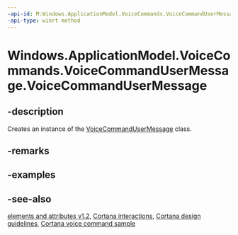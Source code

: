 ```yaml
---
-api-id: M:Windows.ApplicationModel.VoiceCommands.VoiceCommandUserMessage.#ctor
-api-type: winrt method
---
```


<!-- Method syntax
public VoiceCommandUserMessage()
-->

# Windows.ApplicationModel.VoiceCommands.VoiceCommandUserMessage.VoiceCommandUserMessage

## -description
Creates an instance of the [VoiceCommandUserMessage](voicecommandusermessage.md) class.

## -remarks

## -examples

## -see-also
[ elements and attributes v1.2](/uwp/schemas/voicecommands/voice-command-elements-and-attributes-1-2), [Cortana interactions](/windows/apps/design/input/cortana-interactions), [Cortana design guidelines](/windows/apps/design/input/cortana-design-guidelines), [Cortana voice command sample](https://github.com/Microsoft/Windows-universal-samples/tree/master/Samples/CortanaVoiceCommand)

